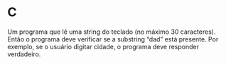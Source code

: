 # C
Um programa que lê uma string do teclado (no máximo 30 caracteres). Então o programa deve verificar se a substring “dad” está presente. Por exemplo, se o usuário digitar cidade, o programa deve responder verdadeiro.
